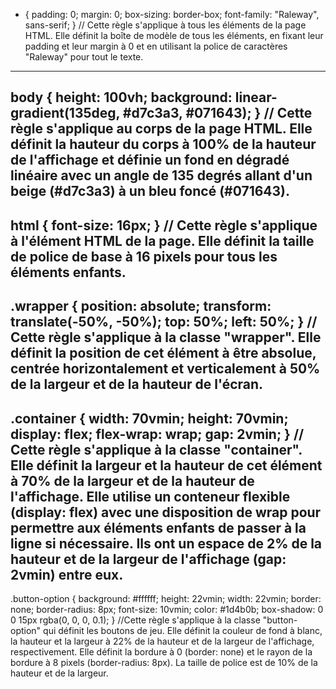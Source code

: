 * {
    padding: 0;
    margin: 0;
    box-sizing: border-box;
    font-family: "Raleway", sans-serif;
}
// Cette règle s'applique à tous les éléments de la page HTML. Elle définit la boîte de modèle de tous les éléments, en fixant leur padding et leur margin à 0 et
en utilisant la police de caractères "Raleway" pour tout le texte.
---------------------------------------------------------------------------------------------------------------------------------------------------------------
body {
    height: 100vh;
    background: linear-gradient(135deg, #d7c3a3, #071643);
}
// Cette règle s'applique au corps de la page HTML. Elle définit la hauteur du corps à 100% de la hauteur de l'affichage et définie un fond en dégradé linéaire
avec un angle de 135 degrés allant d'un beige (#d7c3a3) à un bleu foncé (#071643).
---------------------------------------------------------------------------------------------------------------------------------------------------------------
html {
    font-size: 16px;
}
// Cette règle s'applique à l'élément HTML de la page. Elle définit la taille de police de base à 16 pixels pour tous les éléments enfants.
----------------------------------------------------------------------------------------------------------------------------------------------------------------
.wrapper {
    position: absolute;
    transform: translate(-50%, -50%);
    top: 50%;
    left: 50%;
}
// Cette règle s'applique à la classe "wrapper". Elle définit la position de cet élément à être absolue, centrée horizontalement et verticalement à 50% de la
largeur et de la hauteur de l'écran.
-----------------------------------------------------------------------------------------------------------------------------------------------------------------
.container {
    width: 70vmin;
    height: 70vmin;
    display: flex;
    flex-wrap: wrap;
    gap: 2vmin;
}
// Cette règle s'applique à la classe "container". Elle définit la largeur et la hauteur de cet élément à 70% de la largeur et de la hauteur de l'affichage.
Elle utilise un conteneur flexible (display: flex) avec une disposition de wrap pour permettre aux éléments enfants de passer à la ligne si nécessaire.
Ils ont un espace de 2% de la hauteur et de la largeur de l'affichage (gap: 2vmin) entre eux.
--------------------------------------------------------------------------------------------------------------------------------------------------------------------
.button-option {
    background: #ffffff;
    height: 22vmin;
    width: 22vmin;
    border: none;
    border-radius: 8px;
    font-size: 10vmin;
    color: #1d4b0b;
    box-shadow: 0 0 15px rgba(0, 0, 0, 0.1);
}
//Cette règle s'applique à la classe "button-option" qui définit les boutons de jeu. Elle définit la couleur de fond à blanc, la hauteur et la largeur à 22% de la
hauteur et de la largeur de l'affichage, respectivement. Elle définit la bordure à 0 (border: none) et le rayon de la bordure à 8 pixels (border-radius: 8px).
La taille de police est de 10% de la hauteur et de la largeur.